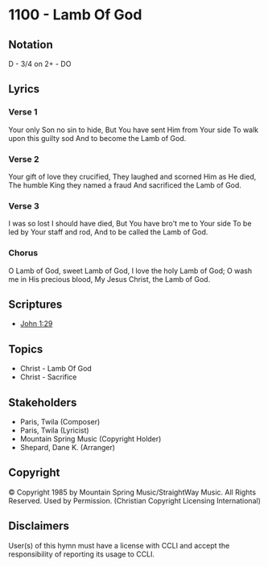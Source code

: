 # 1100 - Lamb Of God

## Notation

D - 3/4 on 2+ - DO

## Lyrics

### Verse 1

Your only Son no sin to hide, But You have sent Him from Your side To walk upon this guilty sod And to become the Lamb of God.

### Verse 2

Your gift of love they crucified, They laughed and scorned Him as He died, The humble King they named a fraud And sacrificed the Lamb of God.

### Verse 3

I was so lost I should have died, But You have bro't me to Your side To be led by Your staff and rod, And to be called the Lamb of God.

### Chorus

O Lamb of God, sweet Lamb of God, I love the holy Lamb of God; O wash me in His precious blood, My Jesus Christ, the Lamb of God.


## Scriptures

- [John 1:29](https://www.biblegateway.com/passage/?search=John%201%3A29)

## Topics

- Christ - Lamb Of God
- Christ - Sacrifice

## Stakeholders

- Paris, Twila (Composer)
- Paris, Twila (Lyricist)
- Mountain Spring Music (Copyright Holder)
- Shepard, Dane K. (Arranger)

## Copyright

© Copyright 1985 by Mountain Spring Music/StraightWay Music. All Rights Reserved. Used by Permission.
(Christian Copyright Licensing International)

## Disclaimers

User(s) of this hymn must have a license with CCLI and accept the responsibility of reporting its usage to CCLI.

